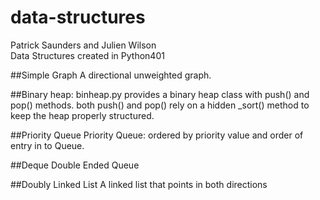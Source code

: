 # data-structures
Patrick Saunders and Julien Wilson
<br>
Data Structures created in Python401

##Simple Graph
A directional unweighted graph.

##Binary heap:
binheap.py provides a binary heap class with push() and pop() methods.
both push() and pop() rely on a hidden _sort() method to keep the heap
properly structured.

##Priority Queue
Priority Queue: ordered by priority value and order of entry in to Queue.

##Deque
Double Ended Queue

##Doubly Linked List
A linked list that points in both directions
